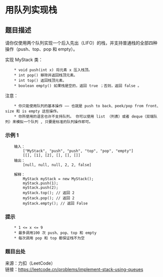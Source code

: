 # 用队列实现栈

## 题目描述

请你仅使用两个队列实现一个后入先出（LIFO）的栈，并支持普通栈的全部四种操作（push、top、pop 和 empty）。

实现 MyStack 类：

```text
    * void push(int x) 将元素 x 压入栈顶。
    * int pop() 移除并返回栈顶元素。
    * int top() 返回栈顶元素。
    * boolean empty() 如果栈是空的，返回 true ；否则，返回 false 。
```

注意：

```text
    * 你只能使用队列的基本操作 —— 也就是 push to back、peek/pop from front、size 和 is empty 这些操作。
    * 你所使用的语言也许不支持队列。 你可以使用 list （列表）或者 deque（双端队列）来模拟一个队列 , 只要是标准的队列操作即可。
```

### 示例 1

```text
    输入：
        ["MyStack", "push", "push", "top", "pop", "empty"]
        [[], [1], [2], [], [], []]
    输出：
        [null, null, null, 2, 2, false]

    解释：
        MyStack myStack = new MyStack();
        myStack.push(1);
        myStack.push(2);
        myStack.top(); // 返回 2
        myStack.pop(); // 返回 2
        myStack.empty(); // 返回 False
```

### 提示

```text
    * 1 <= x <= 9
    * 最多调用100 次 push、pop、top 和 empty
    * 每次调用 pop 和 top 都保证栈不为空
```

### 题目出处

来源：力扣（LeetCode）  
链接：<https://leetcode.cn/problems/implement-stack-using-queues>
